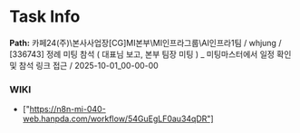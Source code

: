 # Task Info

**Path:** 카페24(주)\본사사업장\[CG]MI본부\MI인프라그룹\AI인프라1팀 / whjung / [336743] 정례 미팅 참석 ( 대표님 보고, 본부 팀장 미팅 ) _ 미팅마스터에서 일정 확인 및 참석 링크 접근 / 2025-10-01_00-00-00

### WIKI
- ["https://n8n-mi-040-web.hanpda.com/workflow/54GuEgLF0au34qDR"]


